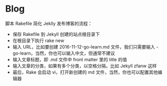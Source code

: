 # Blog

脚本 Rakefile 简化 Jeklly 发布博客的流程：

* 保存 Rakefile 到 Jekyll 创建的站点根目录下
* 在根目录下执行 rake new 
* 输入 URL，比如要创建 2016-11-12-go-learn.md 文件，我们只需要输入 -go-learn，当然，你也可以输入中文，但通常不建议
* 输入文章标题，即 .md 文件中 front matter 里的 title 的值
* 输入文章的分类，如果有多个分类，以空格分隔，比如 Jekyll zfanw 这样
* 最后，Rake 会启动 vi，打开新创建的 md 文件，当然，你也可以配置其他编辑器
